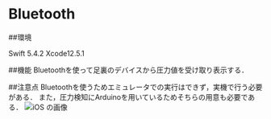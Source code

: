 # Bluetooth
##環境

Swift 5.4.2
Xcode12.5.1

##機能
Bluetoothを使って足裏のデバイスから圧力値を受け取り表示する．

##注意点
Bluetoothを使うためエミュレータでの実行はできず，実機で行う必要がある．
また，圧力検知にArduinoを用いているためそちらの用意も必要である．
![iOS の画像](https://user-images.githubusercontent.com/87361636/150345785-0f44d398-5ef5-4471-ae83-fbddd9bc0b3e.jpg)
